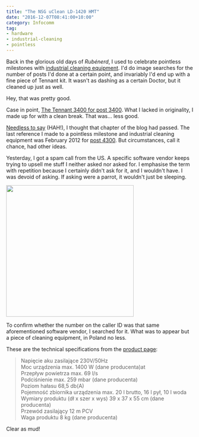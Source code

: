```yaml
---
title: "The NSG uClean LD-1420 HMT"
date: "2016-12-07T08:41:00+10:00"
category: Infocomm
tag:
- hardware
- industrial-cleaning
- pointless
---
```

Back in the glorious old days of *Rubénerd*, I used to celebrate pointless milestones with [industrial cleaning equipment]. I'd do image searches for the number of posts I'd done at a certain point, and invariably I'd end up with a fine piece of Tennant kit. It wasn't as dashing as a certain Doctor, but it cleaned up just as well.

Hey, that was pretty good.

Case in point, [The Tennant 3400 for post 3400]. What I lacked in originality, I made up for with a clean break. That was... less good.

[Needless to say] \(HAH!), I thought that chapter of the blog had passed. The last reference I made to a pointless milestone and industrial cleaning equipment was February 2012 for [post 4300]. But circumstances, call it chance, had other ideas.

Yesterday, I got a spam call from the US. A specific software vendor keeps trying to upsell me stuff I neither asked nor asked for. I emphasise the term with repetition because I certainly didn't ask for it, and I wouldn't have. I was devoid of asking. If asking were a parrot, it wouldn't just be sleeping.

<p><img src="https://rubenerd.com/files/2016/NSG_uCLEAN_LD_1420_HMT.jpg" alt="" srcset="https://rubenerd.com/files/2016/NSG_uCLEAN_LD_1420_HMT.jpg 1x, https://rubenerd.com/files/2016/NSG_uCLEAN_LD_1420_HMT@2x.jpg 2x" style="width:343px; height:355px" /></p>

To confirm whether the number on the caller ID was that same aforementioned software vendor, I searched for it. What was to appear but a piece of cleaning equipment, in Poland no less.

These are the technical specifications from the [product page]:

> Napięcie aku zasilające        230V/50Hz  
> Moc urządzenia max.        1400 W (dane producenta)at  
> Przepływ powietrza max.        69 l/s  
> Podciśnienie max.        259 mbar (dane producenta)  
> Poziom hałasu        68,5 db(A)  
> Pojemność zbiornika urządzenia max. 20 l brutto, 16 l pył, 10 l woda  
> Wymiary produktu (dł x szer x wys)        39 x 37 x 55 cm (dane producenta)  
> Przewód zasilający        12 m PCV  
> Waga produktu         8 kg (dane producenta)  

Clear as mud!

[Needless to say]: https://myanimelist.net/anime/6030/Needless
[industrial cleaning equipment]: https://rubenerd.com/tag/industrial-cleaning/
[The Tennant 3400 for post 3400]: https://rubenerd.com/tennant-3400-for-post-3400/
[post 4300]: https://rubenerd.com/post-4300/
[product page]: https://profimarket.*/nsg-uclean-ld-1420-hmt-uniwersalny-odkurzacz-starmix-p-3061.html
